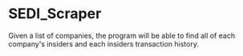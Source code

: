 # SEDI_Scraper
Given a list of companies, the program will be able to find all of each company's insiders and each insiders transaction history.
